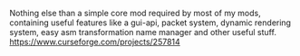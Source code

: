 Nothing else than a simple core mod required by most of my mods, containing useful features like a gui-api, packet system, dynamic rendering system, easy asm transformation name manager and other useful stuff.
https://www.curseforge.com/projects/257814